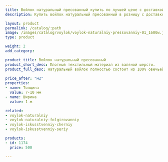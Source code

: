 ```yaml
---
title: Войлок натуральный пресованный купить по лучшей цене с доставкой - Поролоныч
description: Купить войлок натуральный пресованный в розницу с доставкой по Москве в интернет-магазине Поролоныча.

layout: product
permalink: /catalog/:path
image: /images/catalog/voylok/voylok-naturalniy-pressovanniy-01_1600w.jpg
type: product

weight: 2
add_category: 

product_title: Войлок натуральный пресованный
product_short_desc: Плотный текстильный материал из валяной шерсти.
product_full_desc: Натуральный войлок полностью состоит из 100% овечьей шерсти, обладает отличными теплоизоляционными качествами, воздухопроницаемый. Используется для теплоизоляции, прокладок, при изготовлении мебели.
        
price_after: "м2"
properties:
- name: Толщина
  value: 7-10 мм
- name: Ширина
  value: 1 м

related:
- voylok-naturalniy
- voylok-naturalniy-folgirovanniy
- voylok-iskusstvenniy-cherniy
- voylok-iskusstvenniy-seriy

products:
- id: 1174
  price: 500

---
```

